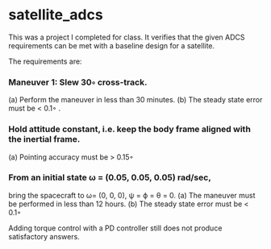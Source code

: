 # satellite_adcs

This was a project I completed for class. It verifies that the given ADCS requirements can be met with a baseline
design for a satellite.

The requirements are:
### Maneuver 1: Slew 30◦ cross-track.
(a) Perform the maneuver in less than 30 minutes.
(b) The steady state error must be < 0.1◦ .
### Hold attitude constant, i.e. keep the body frame aligned with the inertial frame.
(a) Pointing accuracy must be > 0.15◦
### From an initial state ω = (0.05, 0.05, 0.05) rad/sec, 
bring the spacecraft to ω= (0, 0, 0), ψ = ϕ = θ = 0.
(a) The maneuver must be performed in less than 12 hours.
(b) The steady state error must be < 0.1◦


Adding torque control with a PD controller still does not produce satisfactory answers. 
